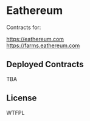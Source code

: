 # Eathereum 
Contracts for:

https://eathereum.com <br/>
https://farms.eathereum.com

## Deployed Contracts 

TBA

## License

WTFPL